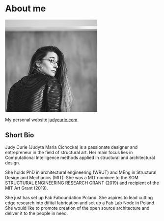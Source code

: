 # About me

![](../images/judycurie300x300.jpg)

My personal website [judycurie.com](https://judycurie.com/).

## Short Bio

Judy Curie (Judyta Maria Cichocka) is a passionate designer and entrepreneur in the field of structural art. Her main focus lies in Computational Intelligence methods applied in structural and architectural design. 

She holds PhD in architectural engineering (WRUT) and MEng in Structural Design and Mechanics (MIT). She was a MIT nominee to the SOM STRUCTURAL ENGINEERING RESEARCH GRANT (2019) and recipient of the MIT Art Grant (2019).

She just has set up Fab Faboundation Poland. She aspires to lead cutting edge research into difital fabrication and set up a Fab Lab Node in Poland. She would like to promote creation of the open source architecture and deliver it to the people in need. 